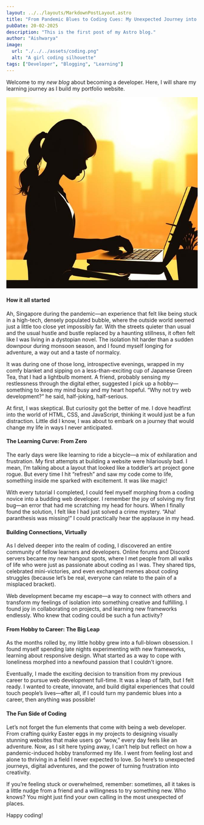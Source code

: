```yaml
---
layout: ../../layouts/MarkdownPostLayout.astro
title: "From Pandemic Blues to Coding Cues: My Unexpected Journey into Web Development"
pubDate: 20-02-2025
description: "This is the first post of my Astro blog."
author: "Aishwarya"
image:
  url: "./../../assets/coding.png"
  alt: "A girl coding silhouette"
tags: ["Developer", "Blogging", "Learning"]
---
```


Welcome to my _new blog_ about becoming a developer. Here, I will share my learning journey as I build my portfolio website.

![A girl coding silhouette](../../assets/coding.png)

#### How it all started

Ah, Singapore during the pandemic—an experience that felt like being stuck in a high-tech, densely populated bubble, where the outside world seemed just a little too close yet impossibly far. With the streets quieter than usual and the usual hustle and bustle replaced by a haunting stillness, it often felt like I was living in a dystopian novel. The isolation hit harder than a sudden downpour during monsoon season, and I found myself longing for adventure, a way out and a taste of normalcy.

It was during one of those long, introspective evenings, wrapped in my comfy blanket and sipping on a less-than-exciting cup of Japanese Green Tea, that I had a lightbulb moment. A friend, probably sensing my restlessness through the digital ether, suggested I pick up a hobby—something to keep my mind busy and my heart hopeful. “Why not try web development?” he said, half-joking, half-serious.

At first, I was skeptical. But curiosity got the better of me. I dove headfirst into the world of HTML, CSS, and JavaScript, thinking it would just be a fun distraction. Little did I know, I was about to embark on a journey that would change my life in ways I never anticipated.

#### The Learning Curve: From Zero

The early days were like learning to ride a bicycle—a mix of exhilaration and frustration. My first attempts at building a website were hilariously bad. I mean, I’m talking about a layout that looked like a toddler’s art project gone rogue. But every time I hit “refresh” and saw my code come to life, something inside me sparked with excitement. It was like magic!

With every tutorial I completed, I could feel myself morphing from a coding novice into a budding web developer. I remember the joy of solving my first bug—an error that had me scratching my head for hours. When I finally found the solution, I felt like I had just solved a crime mystery. “Aha! paranthesis was missing!” I could practically hear the applause in my head.

#### Building Connections, Virtually

As I delved deeper into the realm of coding, I discovered an entire community of fellow learners and developers. Online forums and Discord servers became my new hangout spots, where I met people from all walks of life who were just as passionate about coding as I was. They shared tips, celebrated mini-victories, and even exchanged memes about coding struggles (because let’s be real, everyone can relate to the pain of a misplaced bracket).

Web development became my escape—a way to connect with others and transform my feelings of isolation into something creative and fulfilling. I found joy in collaborating on projects, and learning new frameworks endlessly. Who knew that coding could be such a fun activity?

#### From Hobby to Career: The Big Leap

As the months rolled by, my little hobby grew into a full-blown obsession. I found myself spending late nights experimenting with new frameworks, learning about responsive design. What started as a way to cope with loneliness morphed into a newfound passion that I couldn’t ignore.

Eventually, I made the exciting decision to transition from my previous career to pursue web development full-time. It was a leap of faith, but I felt ready. I wanted to create, innovate, and build digital experiences that could touch people’s lives—after all, if I could turn my pandemic blues into a career, then anything was possible!

#### The Fun Side of Coding

Let’s not forget the fun elements that come with being a web developer. From crafting quirky Easter eggs in my projects to designing visually stunning websites that make users go “wow,” every day feels like an adventure.
Now, as I sit here typing away, I can’t help but reflect on how a pandemic-induced hobby transformed my life. I went from feeling lost and alone to thriving in a field I never expected to love. So here’s to unexpected journeys, digital adventures, and the power of turning frustration into creativity.

If you’re feeling stuck or overwhelmed, remember: sometimes, all it takes is a little nudge from a friend and a willingness to try something new. Who knows? You might just find your own calling in the most unexpected of places.

Happy coding!
